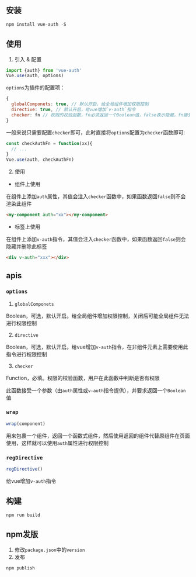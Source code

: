 
## 安装

```js
npm install vue-auth -S
```

## 使用

1. 引入 & 配置

```js
import {auth} from 'vue-auth'
Vue.use(auth, options)
```

`options`为插件的配置项：

```js
{
  globalComponets: true, // 默认开启，给全局组件增加权限控制
  directive: true, // 默认开启，给vue增加`v-auth`指令
  checker: fn // 权限的校验函数，fn必须返回一个Boolean值，false表示隐藏，fn接受一个参数（参见api）
}
```

一般来说只需要配置`checker`即可，此时直接将`options`配置为`checker`函数即可:

```js
const checkAuthFn = function(xx){
  // ...
}
Vue.use(auth, checkAuthFn)
```

2. 使用

- 组件上使用

在组件上添加`auth`属性，其值会注入`checker`函数中，如果函数返回`false`则不会渲染此组件

```html
<my-component auth="xx"></my-component>
```

- 标签上使用

在组件上添加`v-auth`指令，其值会注入`checker`函数中，如果函数返回`false`则会隐藏并删除此标签

```html
<div v-auth="xxx"></div>
```

## apis

### `options`

1. `globalComponets`

Boolean，可选，默认开启。给全局组件增加权限控制，关闭后可能全局组件无法进行权限控制

2. `directive`

Boolean，可选，默认开启。给vue增加`v-auth`指令，在非组件元素上需要使用此指令进行权限控制

3. `checker`

Function，必填。权限的校验函数，用户在此函数中判断是否有权限

此函数接受一个参数（由`auth`属性或`v-auth`指令提供），并要求返回一个`Boolean`值

### `wrap`

```js
wrap(component)
```

用来包裹一个组件，返回一个函数式组件，然后使用返回的组件代替原组件在页面使用，这样就可以使用`auth`属性进行权限控制

### `regDirective`

```js
regDirective()
```

给vue增加`v-auth`指令

## 构建

```
npm run build
```

## npm发版

1. 修改`package.json`中的`version`
2. 发布

```
npm publish
```